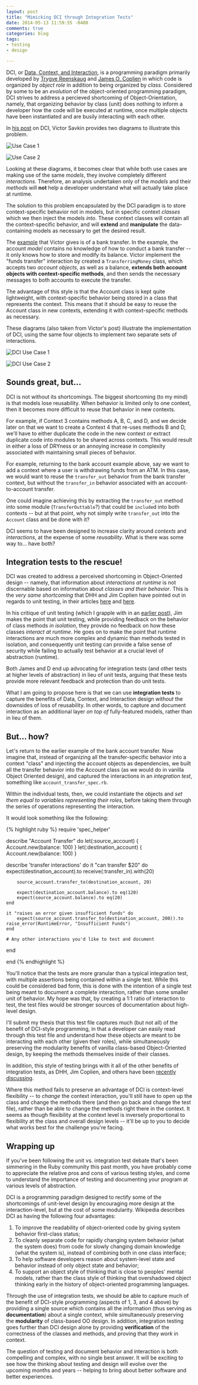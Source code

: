 ```yaml
---
layout: post
title: "Mimicking DCI through Integration Tests"
date: 2014-05-13 11:59:55 -0400
comments: true
categories: blog
tags:
- testing
- design

---
```


DCI, or [Data, Context, and Interaction](https://en.wikipedia.org/wiki/Data,_context_and_interaction), is a programming paradigm primarily developed by [Trygve Reenskaug](https://en.wikipedia.org/wiki/Trygve_Reenskaug) and [James O. Coplien](https://en.wikipedia.org/wiki/Jim_Coplien) in which code is organized by *object role* in addition to being organized by *class*. Considered by some to be an *evolution* of the object-oriented programming paradigm, DCI strives to address a percieved shortcoming of Object-Orientation, namely, that organizing behavior by class (unit) does nothing to inform a developer how the code will be executed at runtime, once multiple objects have been instantiated and are busily interacting with each other.

In [his post](http://www.sitepoint.com/dci-the-evolution-of-the-object-oriented-paradigm/) on DCI, Victor Savkin provides two diagrams to illustrate this problem.

![Use Case 1](http://dab1nmslvvntp.cloudfront.net/wp-content/uploads/2012/08/p_talk_usecase_1-530x454.png)

<!--more-->

![Use Case 2](http://dab1nmslvvntp.cloudfront.net/wp-content/uploads/2012/08/p_talk_usecase_2-530x454.png)

Looking at these diagrams, it becomes clear that while both use cases are making use of the same *models*, they involve completely different *interactions*. Therefore, an analysis undertaken only of the *models* and their *methods* will **not** help a developer understand what will actually take place at runtime.

The solution to this problem encapsulated by the DCI paradigm is to store context-specific behavior not in models, but in specific context *classes* which we then inject the models *into*. These context classes will contain all the context-specific behavior, and will **extend** and **manipulate** the data-containing models as necessary to get the desired result.

The [example](http://www.sitepoint.com/dci-the-evolution-of-the-object-oriented-paradigm/) that Victor gives is of a bank transfer. In the example, the account *model* contains no knowledge of how to conduct a bank transfer -- it only knows how to store and modify its balance. Victor implement the "funds transfer" interaction by created a `TransferringMoney` class, which accepts two *account objects*, as well as a balance, **extends both account objects with context-specific methods**, and then sends the necessary messages to both accounts to execute the transfer.

The advantage of this style is that the Account class is kept quite lightweight, with context-specific behavior being stored in a class that represents the context. This means that it should be easy to reuse the Account class in new contexts, extending it with context-specific methods as necessary.

These diagrams (also taken from Victor's post) illustrate the implementation of DCI, using the same four objects to implement two separate sets of interactions.

![DCI Use Case 1](http://dab1nmslvvntp.cloudfront.net/wp-content/uploads/2012/08/p_talk_usecase_1_dci-530x369.png)

![DCI Use Case 2](http://dab1nmslvvntp.cloudfront.net/wp-content/uploads/2012/08/p_talk_usecase_2_dci-530x369.png)

## Sounds great, but...

DCI is not without its shortcomings. The biggest shortcoming (to my mind) is that models lose reusability. When behavior is limited only to one context, then it becomes more difficult to reuse that behavior in new contexts.

For example, if Context 3 contains methods A, B, C, and D, and we decide later on that we want to create a Context 4 that re-uses methods B and D, we'll have to either duplicate the code in the new context or extract duplicate code into modules to be shared across contexts. This would result in either a loss of DRYness or an annoying increase in complexity associated with maintaining small pieces of behavior.

For example, returning to the bank account example above, say we want to add a context where a user is withdrawing funds from an ATM. In this case, we would want to reuse the `transfer_out` behavior from the bank transfer context, but without the `transfer_in` behavior associated with an account-to-account transfer.

One could imagine achieving this by extracting the `transfer_out` method into some module (`TransferOuttable`?) that could be `include`d into both contexts -- but at that point, why not simply write `transfer_out` into the `Account` class and be done with it?

DCI seems to have been designed to increase clarity around *contexts* and *interactions*, at the expense of some *reusability*. What is there was some way to... have both?

## Integration tests to the rescue!

DCI was created to address a perceived shortcoming in Object-Oriented design -- namely, that information about *interactions at runtime* is not discernable based on information about *classes and their behavior*. This is the *very same shortcoming* that DHH and Jim Coplien have pointed out in regards to unit testing, in their articles [here](http://www.rbcs-us.com/documents/Why-Most-Unit-Testing-is-Waste.pdf) and [here](http://david.heinemeierhansson.com/2014/tdd-is-dead-long-live-testing.html).

In his critique of unit testing (which I grapple with in an [earlier post](https://kronosapiens.github.io/blog/2014/04/24/to-unit-test-or-not-to-unit-test/)), Jim makes the point that unit testing, while providing feedback on the behavior of class methods *in isolation*, they provide no feedback on how these classes *interact at runtime*. He goes on to make the point that runtime interactions are much more complex and dynamic than methods tested in isolation, and consequently unit testing can provide a false sense of security while failing to actually test behavior at a crucial level of abstraction (runtime).

Both James and D end up advocating for integration tests (and other tests at higher levels of abstraction) in lieu of unit tests, arguing that these tests provide more relevant feedback and protection than do unit tests.

What I am going to propose here is that we can use **integration tests** to capture the benefits of Data, Context, and Interaction design *without* the downsides of loss of reusability. In other words, to capture and document interaction as an additional layer *on top of* fully-featured models, rather than in lieu of them.

## But... how?

Let's return to the earlier example of the bank account transfer. Now imagine that, instead of organizing all the transfer-specific behavior into a context "class" and injecting the account objects as dependencies, we built all the transfer behavior into the Account class (as we would do in vanilla Object Oriented design), and captured the interactions in an *integration test*, something like `account_transfer_spec.rb`.

Within the individual tests, then, we could instantiate the objects and *set them equal to variables representing their roles*, before taking them through the series of operations representing the interaction.

It would look something like the following:

{% highlight ruby %}
require 'spec_helper'

describe "Account Transfer" do
  let(:source_account) { Account.new(balance: 100) }
  let(:destination_account) { Account.new(balance: 100) }

  describe 'transfer interactions' do
    it "can transfer $20" do
		expect(destination_account).to receive(:transfer_in).with(20)

		source_account.transfer_to(destination_account, 20)

		expect(destination_account.balance).to eq(120)
		expect(source_account.balance).to eq(20)
    end

    it "raises an error given insufficient funds" do
		expect(source_account.transfer_to(destination_account, 200)).to raise_error(RuntimeError, "Insufficient Funds")
    end

	# Any other interactions you'd like to test and document
  end

end
{% endhighlight %}

You'll notice that the tests are more granular than a typical integration test, with multiple assertions being contained within a single test. While this could be considered bad form, this is done with the intention of a single test being meant to document a complete interaction, rather than some smaller unit of behavior. My hope was that, by creating a 1:1 ratio of interaction to test, the test files would be stronger sources of documentation about high-level design.

I'll submit my thesis that this test file captures much (but not all) of the benefit of DCI-style programming, in that a developer can easily read through this test file and understand how these objects are meant to be interacting with each other (given their roles), while simultaneously preserving the modularity benefits of vanilla class-based Object-Oriented design, by keeping the methods themselves inside of their classes.

In addition, this style of testing brings with it all of the other benefits of integration tests, as DHH, Jim Coplien, and others have been [recently discussing](https://www.destroyallsoftware.com/blog/2014/tdd-straw-men-and-rhetoric).

Where this method fails to preserve an advantage of DCI is context-level flexibility -- to *change* the context interaction, you'll still have to open up the class and change the methods there (and then go back and change the test file), rather than be able to change the methods right there in the context. It seems as though flexibility at the context level is inversely proportional to flexibility at the class and overall design levels -- it'll be up to you to decide what works best for the challenge you're facing.

## Wrapping up

If you've been following the unit vs. integration test debate that's been simmering in the Ruby community this past month, you have probably come to appreciate the relative pros and cons of various testing styles, and come to understand the importance of testing and documenting your program at various levels of abstraction.

DCI is a programming paradigm designed to rectify some of the shortcomings of unit-level design by encouraging more design at the interaction-level, but at the cost of some modularity. Wikipedia describes DCI as having the following four advantages:

1. To improve the readability of object-oriented code by giving system behavior first-class status;
2. To cleanly separate code for rapidly changing system behavior (what the system does) from code for slowly changing domain knowledge (what the system is), instead of combining both in one class interface;
3. To help software developers reason about system-level state and behavior instead of only object state and behavior;
4. To support an object style of thinking that is close to peoples' mental models, rather than the class style of thinking that overshadowed object thinking early in the history of object-oriented programming languages.

Through the use of integration tests, we should be able to capture much of the benefit of DCI-style programming (aspects of 1, 3, and 4 above) by providing a single source which contains all the information (thus serving as **documentation**) about a single context, while simultaneously preserving the **modularity** of class-based OO design. In addition, integration testing goes further than DCI design alone by  providing **verification** of the correctness of the classes and methods, and proving that they *work* in context.

The question of testing and document behavior and interaction is both compelling and complex, with no single best answer. It will be exciting to see how the thinking about testing and design will evolve over the upcoming months and years -- helping to bring about better software and better experiences.